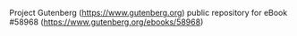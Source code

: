 Project Gutenberg (https://www.gutenberg.org) public repository for
eBook #58968 (https://www.gutenberg.org/ebooks/58968)
